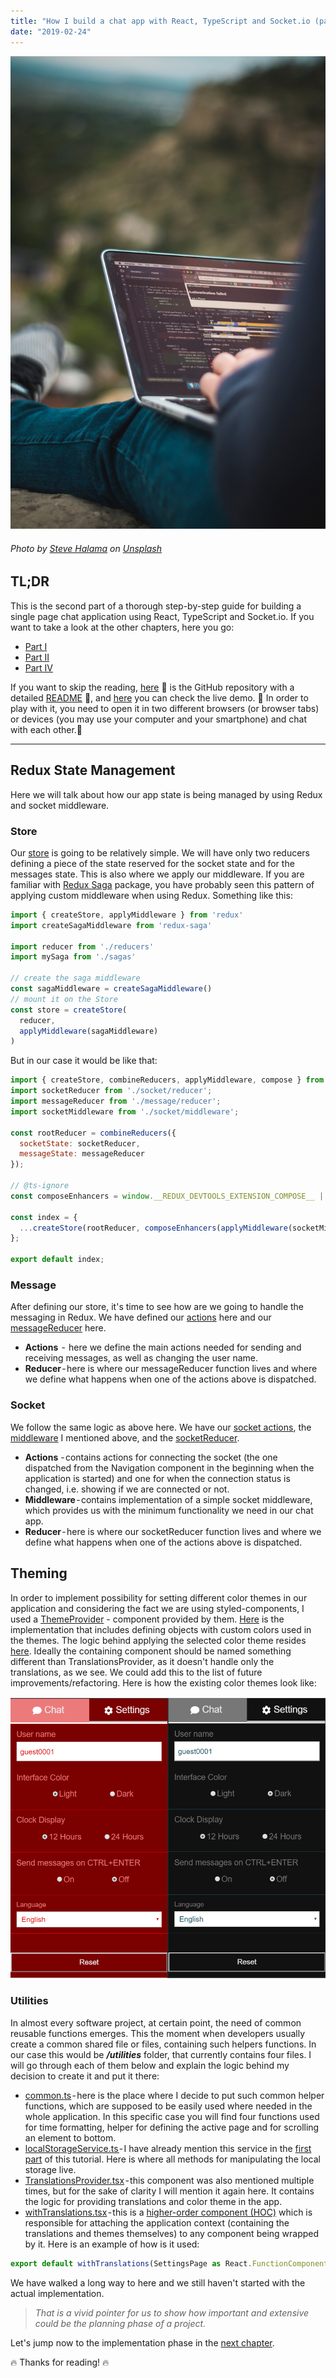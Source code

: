 ```yaml
---
title: "How I build a chat app with React, TypeScript and Socket.io (part 3)"
date: "2019-02-24"
---
```


![How I build a chat app with React, TypeScript and Socket.io (part 3)](../how-i-build-chat-app-with-react-and-typescript-part1/how-i-build-a-chat-app-head.jpeg)
###### Photo by [Steve Halama](https://unsplash.com/photos/Yhc7YGZlz3g?utm_source=unsplash&utm_medium=referral&utm_content=creditCopyText) on [Unsplash](https://unsplash.com/search/photos/coding-chat-application?utm_source=unsplash&utm_medium=referral&utm_content=creditCopyText)


## TL;DR
This is the second part of a thorough step-by-step guide for building a single page chat application using React, TypeScript and Socket.io. If you want to take a look at the other chapters, here you go:
 - [Part I](https://mihail-gaberov.eu/how-i-build-chat-app-with-react-and-typescript-part1/)
 - [Part II](https://mihail-gaberov.eu/how-i-build-chat-app-with-react-and-typescript-part2/)
 - [Part IV](https://mihail-gaberov.eu/how-i-build-chat-app-with-react-and-typescript-part4/)

If you want to skip the reading, [here](https://github.com/mihailgaberov/chat) 💁 is the GitHub repository with a detailed [README](https://github.com/mihailgaberov/chat/blob/master/README.md) 🙌, and [here](https://mihails-chat.herokuapp.com/#/chat) you can check the live demo. 🎀 In order to play with it, you need to open it in two different browsers (or browser tabs) or devices (you may use your computer and your smartphone) and chat with each other.🎀

---
## Redux State Management
Here we will talk about how our app state is being managed by using Redux and socket middleware.

### Store
Our [store](https://github.com/mihailgaberov/chat/blob/master/src/store/index.ts) is going to be relatively simple. We will have only two reducers defining a piece of the state reserved for the socket state and for the messages state. This is also where we apply our middleware. If you are familiar with [Redux Saga](https://redux-saga.js.org/) package, you have probably seen this pattern of applying custom middleware when using Redux. Something like this:

```jsx
import { createStore, applyMiddleware } from 'redux'
import createSagaMiddleware from 'redux-saga'

import reducer from './reducers'
import mySaga from './sagas'

// create the saga middleware
const sagaMiddleware = createSagaMiddleware()
// mount it on the Store
const store = createStore(
  reducer,
  applyMiddleware(sagaMiddleware)
)
```
But in our case it would be like that:
```jsx
import { createStore, combineReducers, applyMiddleware, compose } from 'redux';
import socketReducer from './socket/reducer';
import messageReducer from './message/reducer';
import socketMiddleware from './socket/middleware';

const rootReducer = combineReducers({
  socketState: socketReducer,
  messageState: messageReducer
});

// @ts-ignore
const composeEnhancers = window.__REDUX_DEVTOOLS_EXTENSION_COMPOSE__ || compose;

const index = {
  ...createStore(rootReducer, composeEnhancers(applyMiddleware(socketMiddleware)))
};

export default index;
```

### Message
After defining our store, it's time to see how are we going to handle the messaging in Redux. We have defined our [actions](https://github.com/mihailgaberov/chat/blob/master/src/store/message/actions/index.ts) here and our [messageReducer](https://github.com/mihailgaberov/chat/blob/master/src/store/message/reducer/index.ts) here.

 - __Actions__  -  here we define the main actions needed for sending and receiving messages, as well as changing the user name.
 - __Reducer__ - here is where our messageReducer function lives and where we define what happens when one of the actions above is dispatched.
 
 ### Socket
 
We follow the same logic as above here. We have our [socket actions](https://github.com/mihailgaberov/chat/blob/master/src/store/socket/actions/index.ts), the [middleware](https://github.com/mihailgaberov/chat/tree/master/src/store/socket/middleware) I mentioned above, and the [socketReducer](https://github.com/mihailgaberov/chat/blob/master/src/store/socket/reducer/index.ts).

 -  __Actions__ - contains actions for connecting the socket (the one dispatched from the Navigation component in the beginning when the application is started) and one for when the connection status is changed, i.e. showing if we are connected or not.
  - __Middleware__ - contains implementation of a simple socket middleware, which provides us with the minimum functionality we need in our chat app.
  - __Reducer__ - here is where our socketReducer function lives and where we define what happens when one of the actions above is dispatched.

## Theming
In order to implement possibility for setting different color themes in our application and considering the fact we are using styled-components, I used a [ThemeProvider](https://www.styled-components.com/docs/advanced) - component provided by them. [Here](https://github.com/mihailgaberov/chat/blob/master/src/theme/index.ts) is the implementation that includes defining objects with custom colors used in the themes.
The logic behind applying the selected color theme resides [here](https://github.com/mihailgaberov/chat/blob/master/src/utilities/TranslationsProvider.tsx). Ideally the containing component should be named something different than TranslationsProvider, as it doesn't handle only the translations, as we see. We could add this to the list of future improvements/refactoring. Here is how the existing color themes look like:

![Color themes](./1.png)

### Utilities
In almost every software project, at certain point, the need of common reusable functions emerges. This the moment when developers usually create a common shared file or files, containing such helpers functions. In our case this would be ___/utilities___ folder, that currently contains four files. I will go through each of them below and explain the logic behind my decision to create it and put it there:

 - [common.ts](https://github.com/mihailgaberov/chat/blob/master/src/utilities/common.ts) - here is the place where I decide to put such common helper functions, which are supposed to be easily used where needed in the whole application. In this specific case you will find four functions used for time formatting, helper for defining the active page and for scrolling an element to bottom.
 - [localStorageService.ts ](https://github.com/mihailgaberov/chat/blob/master/src/utilities/localStorageService.ts)- I have already mention this service in the [first part](https://mihail-gaberov.eu/how-i-build-chat-app-with-react-and-typescript-part1/) of this tutorial. Here is where all methods for manipulating the local storage live.
 - [TranslationsProvider.tsx](https://github.com/mihailgaberov/chat/blob/master/src/utilities/TranslationsProvider.tsx) - this component was also mentioned multiple times, but for the sake of clarity I will mention it again here. It contains the logic for providing translations and color theme in the app.
 - [withTranslations.tsx](https://github.com/mihailgaberov/chat/blob/master/src/utilities/withTranslations.tsx) - this is a [higher-order component (HOC)](https://tylermcginnis.com/react-higher-order-components/) which is responsible for attaching the application context (containing the translations and themes themselves) to any component being wrapped by it. Here is an example of how is it used:

```jsx
export default withTranslations(SettingsPage as React.FunctionComponent);
```

We have walked a long way to here and we still haven't started with the actual implementation. 

>_That is a vivid pointer for us to show how important and extensive could be the planning phase of a project._

Let's jump now to the implementation phase in the [next chapter](https://mihail-gaberov.eu/how-i-build-chat-app-with-react-and-typescript-part4/).

🔥 Thanks for reading! 🔥
